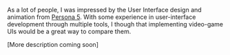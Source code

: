 As a lot of people, I was impressed by the User Interface design and animation from [Persona 5](https://medium.com/@ousiadroid/what-you-can-learn-from-persona-5s-ui-design-4a4a646245b1). With some experience in user-interface development through multiple tools, I though that implementing video-game UIs would be a great way to compare them.

[More description coming soon]

